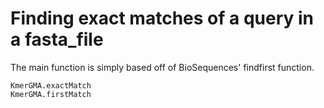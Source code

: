 # Finding exact matches of a query in a fasta_file
The main function is simply based off of BioSequences' findfirst function.

```@docs
KmerGMA.exactMatch
KmerGMA.firstMatch
```